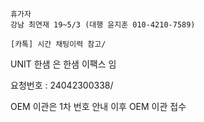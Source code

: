 ```
휴가자
강남 최연재 19~5/3 (대행 윤지훈 010-4210-7589)
```

```
[카톡] 시간 채팅이력 참고/
```

UNIT 한샘 은 한샘 이팩스 임


요청번호 : 24042300338/

OEM 이관은 1차 번호 안내 
이후 OEM 이관 접수